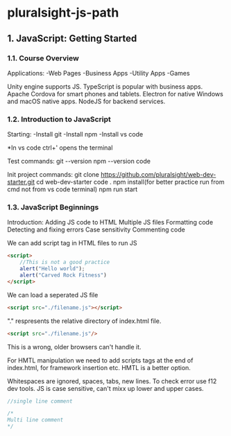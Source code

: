 # pluralsight-js-path
## 1. JavaScript: Getting Started
### 1.1. Course Overview

Applications:
-Web Pages
-Business Apps
-Utility Apps
-Games

Unity engine supports JS. 
TypeScript is popular with business apps.
Apache Cordova for smart phones and tablets.
Electron for native Windows and macOS native apps.
NodeJS for backend services.

### 1.2. Introduction to JavaScript

Starting:
-Install git
-Install npm
-Install vs code

*In vs code ctrl+' opens the terminal

Test commands:
git --version
npm --version
code

Init project commands:
git clone https://github.com/pluralsight/web-dev-starter.git
cd web-dev-starter
code .
npm install(for better practice run from cmd not from vs code terminal)
npm run start

### 1.3. JavaScript Beginnings

Introduction:
Adding JS code to HTML
Multiple JS files
Formatting code
Detecting and fixing errors
Case sensitivity
Commenting code

We can add script tag in HTML files to run JS
```html
<script>
    //This is not a good practice
    alert("Hello world");
    alert("Carved Rock Fitness")
</script>
```
We can load a seperated JS file

```html
<script src="./filename.js"></script>
```
"." respresents the relative directory of index.html file. 

```html
<script src="./filename.js"/>
```
This is a wrong, older browsers can't handle it.

For HMTL manipulation we need to add scripts tags at the end of index.html, for framework insertion etc. HMTL <head> is a better option.  

Whitespaces are ignored, spaces, tabs, new lines.
To check error use f12 dev tools.
JS is case sensitive, can't mixx up lower and upper cases.

```js
//single line comment

/*
Multi line comment
*/
```
